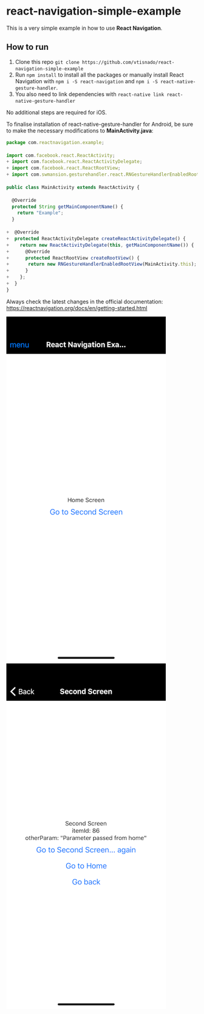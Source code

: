 # react-navigation-simple-example
This is a very simple example in how to use **React Navigation**.

## How to run
1. Clone this repo `git clone https://github.com/vtisnado/react-navigation-simple-example`
2. Run `npm install` to install all the packages or manually install React Navigation with `npm i -S react-navigation` and `npm i -S react-native-gesture-handler`.
3. You also need to link dependencies with `react-native link react-native-gesture-handler`

No additional steps are required for iOS.

To finalise installation of react-native-gesture-handler for Android, be sure to make the necessary modifications to **MainActivity.java**:

```javascript
package com.reactnavigation.example;

import com.facebook.react.ReactActivity;
+ import com.facebook.react.ReactActivityDelegate;
+ import com.facebook.react.ReactRootView;
+ import com.swmansion.gesturehandler.react.RNGestureHandlerEnabledRootView;

public class MainActivity extends ReactActivity {

  @Override
  protected String getMainComponentName() {
    return "Example";
  }

+  @Override
+  protected ReactActivityDelegate createReactActivityDelegate() {
+    return new ReactActivityDelegate(this, getMainComponentName()) {
+      @Override
+      protected ReactRootView createRootView() {
+       return new RNGestureHandlerEnabledRootView(MainActivity.this);
+      }
+    };
+  }
}
```

Always check the latest changes in the official documentation: https://reactnavigation.org/docs/en/getting-started.html

![Alt text](/react-navigation-simple-example-1.png?raw=true "React Navigation Home")
![Alt text](/react-navigation-simple-example-2.png?raw=true "React Navigation Second Screen")